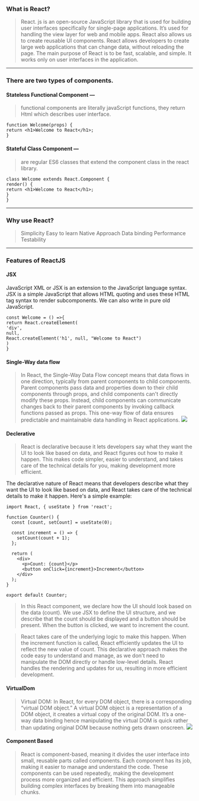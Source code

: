 ### What is React?
> React. js is an open-source JavaScript library that is used for building user interfaces specifically for single-page applications. 
It’s used for handling the view layer for web and mobile apps. React also allows us to create reusable UI components. React allows
developers to create large web applications that can change data, without reloading the page. The main purpose of React is to be fast,
scalable, and simple. It works only on user interfaces in the application.
---
### There are two types of components.

#### Stateless Functional Component — 
> functional components are literally javaScript functions, they return Html which describes user interface.
```
function Welcome(props) {
return <h1>Welcome to React</h1>;
}
```
#### Stateful Class Component — 
> are regular ES6 classes that extend the component class in the react library.
```
class Welcome extends React.Component {
render() {
return <h1>Welcome to React</h1>;
}
}
```
---
### Why use React?
> Simplicity
> Easy to learn
> Native Approach
> Data binding
> Performance
> Testability
---
### Features of ReactJS
#### JSX
JavaScript XML or JSX is an extension to the JavaScript language syntax. JSX is a simple JavaScript that allows HTML quoting and 
uses these HTML tag syntax to render subcomponents. We can also write in pure old JavaScript.
```
const Welcome = () =>{
return React.createElement(
'div',
null,
React.createElement('h1', null, "Welcome to React")
)
}
```
#### Single-Way data flow
> In React, the Single-Way Data Flow concept means that data flows in one direction, typically from parent components to child components.
Parent components pass data and properties down to their child components through props, and child components can't directly modify these props.
Instead, child components can communicate changes back to their parent components by invoking callback functions passed as props.
This one-way flow of data ensures predictable and maintainable data handling in React applications.
![](https://miro.medium.com/v2/resize:fit:4800/format:webp/1*Vl-qdsXdv0wmf_NqgexA7A.jpeg)
#### Declerative
>React is declarative because it lets developers say what they want the UI to look like based on data, and React figures out how to make it happen.
This makes code simpler, easier to understand, and takes care of the technical details for you, making development more efficient.

The declarative nature of React means that developers describe what they want the UI to look like based on data, and React takes care of the technical details to make it happen. Here's a simple example:

```
import React, { useState } from 'react';

function Counter() {
  const [count, setCount] = useState(0);

  const increment = () => {
    setCount(count + 1);
  };

  return (
    <div>
      <p>Count: {count}</p>
      <button onClick={increment}>Increment</button>
    </div>
  );
}

export default Counter;
```
> In this React component, we declare how the UI should look based on the data (count). We use JSX to define the UI structure, and we describe that the count should be displayed and a button should be present. When the button is clicked, we want to increment the count.

> React takes care of the underlying logic to make this happen. When the increment function is called, React efficiently updates the UI to reflect the new value of count. This declarative approach makes the code easy to understand and manage, as we don't need to manipulate the DOM directly or handle low-level details. React handles the rendering and updates for us, resulting in more efficient development.


#### VirtualDom
>Virtual DOM:
> In React, for every DOM object, there is a corresponding “virtual DOM object.” A virtual DOM object is a representation of a DOM object,
it creates a virtual copy of the original DOM. It’s a one-way data binding hence manipulating the virtual DOM is quick rather than updating
original DOM because nothing gets drawn onscreen.
![](https://miro.medium.com/v2/resize:fit:4800/format:webp/1*qs4fwxMT-QIvfujHPzNuXw.png)
#### Component Based
>React is component-based, meaning it divides the user interface into small, reusable parts called components. Each component has its job,
making it easier to manage and understand the code. These components can be used repeatedly, making the development process more organized
and efficient. This approach simplifies building complex interfaces by breaking them into manageable chunks.
